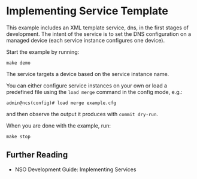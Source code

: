 Implementing Service Template
=============================

This example includes an XML template service, dns, in the first stages
of development. The intent of the service is to set the DNS configuration
on a managed device (each service instance configures one device).

Start the example by running:

    make demo

The service targets a device based on the service instance name.

You can either configure service instances on your own or load a predefined
file using the `load merge` command in the config mode, e.g.:

    admin@ncs(config)# load merge example.cfg

and then observe the output it produces with `commit dry-run`.

When you are done with the example, run:

    make stop

Further Reading
---------------

+ NSO Development Guide: Implementing Services
